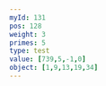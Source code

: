 ```yaml
---
myId: 131
pos: 128
weight: 3
primes: 5
type: test
value: [739,5,-1,0]
object: [1,9,13,19,34]
---
```

